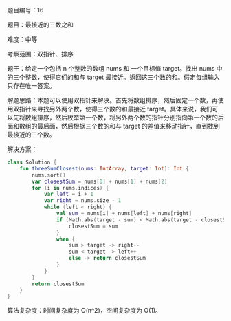 题目编号：16

题目：最接近的三数之和

难度：中等

考察范围：双指针、排序

题干：给定一个包括 n 个整数的数组 nums 和 一个目标值 target。找出 nums 中的三个整数，使得它们的和与 target 最接近。返回这三个数的和。假定每组输入只存在唯一答案。

解题思路：本题可以使用双指针来解决。首先将数组排序，然后固定一个数，再使用双指针来寻找另外两个数，使得三个数的和最接近 target。具体来说，我们可以先将数组排序，然后枚举第一个数，将另外两个数的指针分别指向第一个数的后面和数组的最后面，然后根据三个数的和与 target 的差值来移动指针，直到找到最接近的三个数。

解决方案：

```kotlin
class Solution {
    fun threeSumClosest(nums: IntArray, target: Int): Int {
        nums.sort()
        var closestSum = nums[0] + nums[1] + nums[2]
        for (i in nums.indices) {
            var left = i + 1
            var right = nums.size - 1
            while (left < right) {
                val sum = nums[i] + nums[left] + nums[right]
                if (Math.abs(target - sum) < Math.abs(target - closestSum)) {
                    closestSum = sum
                }
                when {
                    sum > target -> right--
                    sum < target -> left++
                    else -> return closestSum
                }
            }
        }
        return closestSum
    }
}
```

算法复杂度：时间复杂度为 O(n^2)，空间复杂度为 O(1)。